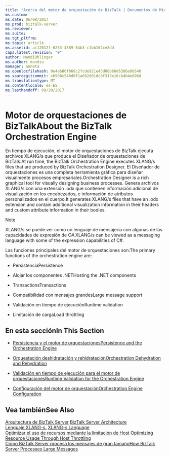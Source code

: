 ```yaml
---
title: "Acerca del motor de orquestación de BizTalk | Documentos de Microsoft"
ms.custom: 
ms.date: 06/08/2017
ms.prod: biztalk-server
ms.reviewer: 
ms.suite: 
ms.tgt_pltfrm: 
ms.topic: article
ms.assetid: ac12012f-6253-4589-84b3-c1bb102ce8dd
caps.latest.revision: "9"
author: MandiOhlinger
ms.author: mandia
manager: anneta
ms.openlocfilehash: 0e4e686f066c2fcde921e45d08b60d6386e86640
ms.sourcegitcommit: cb908c540d8f1a692d01dc8f313e16cb4b4e696d
ms.translationtype: MT
ms.contentlocale: es-ES
ms.lasthandoff: 09/20/2017
---
```

# <a name="about-the-biztalk-orchestration-engine"></a><span data-ttu-id="03c69-102">Motor de orquestaciones de BizTalk</span><span class="sxs-lookup"><span data-stu-id="03c69-102">About the BizTalk Orchestration Engine</span></span>
<span data-ttu-id="03c69-103">En tiempo de ejecución, el motor de orquestaciones de BizTalk ejecuta archivos XLANG/s que produce el Diseñador de orquestaciones de BizTalk.</span><span class="sxs-lookup"><span data-stu-id="03c69-103">At run time, the BizTalk Orchestration Engine executes XLANG/s files that are produced by BizTalk Orchestration Designer.</span></span> <span data-ttu-id="03c69-104">El Diseñador de orquestaciones es una completa herramienta gráfica para diseñar visualmente procesos empresariales.</span><span class="sxs-lookup"><span data-stu-id="03c69-104">Orchestration Designer is a rich graphical tool for visually designing business processes.</span></span> <span data-ttu-id="03c69-105">Genera archivos XLANG/s con una extensión .odx que contienen información adicional de visualización en los encabezados, e información de atributos personalizados en el cuerpo.</span><span class="sxs-lookup"><span data-stu-id="03c69-105">It generates XLANG/s files that have an .odx extension and contain additional visualization information in their headers and custom attribute information in their bodies.</span></span>  
  
> [!NOTE]
>  <span data-ttu-id="03c69-106">XLANG/s se puede ver como un lenguaje de mensajería con algunas de las capacidades de expresión de C#.</span><span class="sxs-lookup"><span data-stu-id="03c69-106">XLANG/s can be viewed as a messaging language with some of the expression capabilities of C#.</span></span>  
  
 <span data-ttu-id="03c69-107">Las funciones principales del motor de orquestaciones son:</span><span class="sxs-lookup"><span data-stu-id="03c69-107">The primary functions of the orchestration engine are:</span></span>  
  
-   <span data-ttu-id="03c69-108">Persistencia</span><span class="sxs-lookup"><span data-stu-id="03c69-108">Persistence</span></span>  
  
-   <span data-ttu-id="03c69-109">Alojar los componentes .NET</span><span class="sxs-lookup"><span data-stu-id="03c69-109">Hosting the .NET components</span></span>  
  
-   <span data-ttu-id="03c69-110">Transactions</span><span class="sxs-lookup"><span data-stu-id="03c69-110">Transactions</span></span>  
  
-   <span data-ttu-id="03c69-111">Compatibilidad con mensajes grandes</span><span class="sxs-lookup"><span data-stu-id="03c69-111">Large message support</span></span>  
  
-   <span data-ttu-id="03c69-112">Validación en tiempo de ejecución</span><span class="sxs-lookup"><span data-stu-id="03c69-112">Runtime validation</span></span>  
  
-   <span data-ttu-id="03c69-113">Limitación de carga</span><span class="sxs-lookup"><span data-stu-id="03c69-113">Load throttling</span></span>  
  
## <a name="in-this-section"></a><span data-ttu-id="03c69-114">En esta sección</span><span class="sxs-lookup"><span data-stu-id="03c69-114">In This Section</span></span>  
  
-   [<span data-ttu-id="03c69-115">Persistencia y el motor de orquestaciones</span><span class="sxs-lookup"><span data-stu-id="03c69-115">Persistence and the Orchestration Engine</span></span>](../core/persistence-and-the-orchestration-engine.md)  
  
-   [<span data-ttu-id="03c69-116">Orquestación deshidratación y rehidratación</span><span class="sxs-lookup"><span data-stu-id="03c69-116">Orchestration Dehydration and Rehydration</span></span>](../core/orchestration-dehydration-and-rehydration.md)  
  
-   [<span data-ttu-id="03c69-117">Validación en tiempo de ejecución para el motor de orquestaciones</span><span class="sxs-lookup"><span data-stu-id="03c69-117">Runtime Validation for the Orchestration Engine</span></span>](../core/runtime-validation-for-the-orchestration-engine.md)  
  
-   [<span data-ttu-id="03c69-118">Configuración del motor de orquestación</span><span class="sxs-lookup"><span data-stu-id="03c69-118">Orchestration Engine Configuration</span></span>](../core/orchestration-engine-configuration.md)  
  
## <a name="see-also"></a><span data-ttu-id="03c69-119">Vea también</span><span class="sxs-lookup"><span data-stu-id="03c69-119">See Also</span></span>  
 <span data-ttu-id="03c69-120">[Arquitectura de BizTalk Server](../core/biztalk-server-architecture.md) </span><span class="sxs-lookup"><span data-stu-id="03c69-120">[BizTalk Server Architecture](../core/biztalk-server-architecture.md) </span></span>  
 <span data-ttu-id="03c69-121">[Lenguaje XLANG-s.](../core/xlang-s-language.md) </span><span class="sxs-lookup"><span data-stu-id="03c69-121">[XLANG-s Language](../core/xlang-s-language.md) </span></span>  
 <span data-ttu-id="03c69-122">[Optimizar el uso de recursos mediante la limitación de Host](../core/optimizing-resource-usage-through-host-throttling.md) </span><span class="sxs-lookup"><span data-stu-id="03c69-122">[Optimizing Resource Usage Through Host Throttling](../core/optimizing-resource-usage-through-host-throttling.md) </span></span>  
 [<span data-ttu-id="03c69-123">Cómo BizTalk Server procesa los mensajes de gran tamaño</span><span class="sxs-lookup"><span data-stu-id="03c69-123">How BizTalk Server Processes Large Messages</span></span>](../core/how-biztalk-server-processes-large-messages.md)